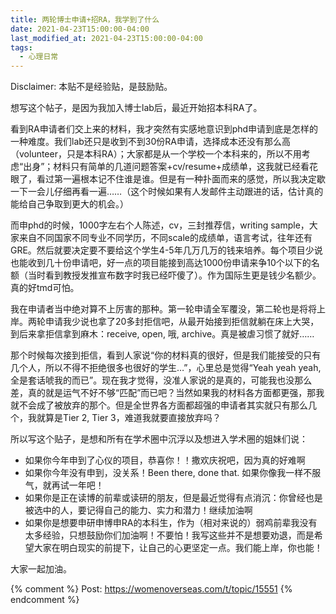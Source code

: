 ```yaml
---
title: 两轮博士申请+招RA，我学到了什么
date: 2021-04-23T15:00:00-04:00
last_modified_at: 2021-04-23T15:00:00-04:00
tags:
  - 心理日常
---
```


Disclaimer: 本贴不是经验贴，是鼓励贴。

<!--more-->

想写这个帖子，是因为我加入博士lab后，最近开始招本科RA了。

看到RA申请者们交上来的材料，我才突然有实感地意识到phd申请到底是怎样的一种难度。我们lab还只是收到不到30份RA申请，选择成本还没有那么高（volunteer，只是本科RA）；大家都是从一个学校一个本科来的，所以不用考虑“出身”；材料只有简单的几道问题答案+cv/resume+成绩单，这我就已经看花眼了，看过第一遍根本记不住谁是谁。但是有一种扑面而来的感觉，所以我决定歇一下一会儿仔细再看一遍……（这个时候如果有人发邮件主动跟进的话，估计真的能给自己争取到更大的机会。）

而申phd的时候，1000字左右个人陈述，cv，三封推荐信，writing sample，大家来自不同国家不同专业不同学历，不同scale的成绩单，语言考试，往年还有GRE。然后就要决定要不要给这个学生4-5年几万几万的钱来培养。每个项目少说也能收到几十份申请吧，好一点的项目能接到高达1000份申请来争10个以下的名额（当时看到教授发推宣布数字时我已经吓傻了）。作为国际生更是钱少名额少。真的好tmd可怕。

我在申请者当中绝对算不上厉害的那种。第一轮申请全军覆没，第二轮也是将将上岸。两轮申请我少说也拿了20多封拒信吧，从最开始接到拒信就躺在床上大哭，到后来拿拒信拿到麻木：receive, open, 哦, archive。真是被虐习惯了就好……

那个时候每次接到拒信，看到人家说“你的材料真的很好，但是我们能接受的只有几个人，所以不得不拒绝很多也很好的学生…”，心里总是觉得“Yeah yeah yeah, 全是套话唬我的而已”。现在我才觉得，没准人家说的是真的，可能我也没那么差，真的就是运气不好不够“匹配”而已吧？当然如果我的材料各方面都更强，那我就不会成了被放弃的那个。但是全世界各方面都超强的申请者其实就只有那么几个，我就算是Tier 2, Tier 3，难道我就要直接放弃吗？

所以写这个贴子，是想和所有在学术圈中沉浮以及想进入学术圈的姐妹们说：

- 如果你今年申到了心仪的项目，恭喜你！！撒欢庆祝吧，因为真的好难啊
- 如果你今年没有申到，没关系！Been there, done that. 如果你像我一样不服气，就再试一年吧！
- 如果你是正在读博的前辈或读研的朋友，但是最近觉得有点消沉：你曾经也是被选中的人，要记得自己的能力、实力和潜力！继续加油啊
- 如果你是想要申研申博申RA的本科生，作为（相对来说的）弱鸡前辈我没有太多经验，只想鼓励你们加油啊！不要怕！我写这些并不是想要劝退，而是希望大家在明白现实的前提下，让自己的心更坚定一点。我们能上岸，你也能！

大家一起加油。

{% comment %}
Post: https://womenoverseas.com/t/topic/15551
{% endcomment %}
